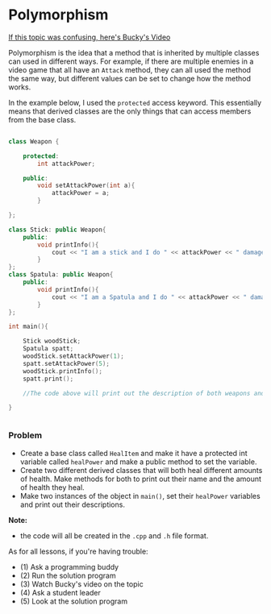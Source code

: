 # Polymorphism

[If this topic was confusing, here's Bucky's Video](https://www.youtube.com/watch?v=R_PPA9eejDw&list=PLAE85DE8440AA6B83&index=55)


Polymorphism is the idea that a method that is inherited by multiple classes can used in different ways. For example, if there are multiple enemies in a video game that all have an `Attack` method, they can all used the method the same way, but different values can be set to change how the method works.

In the example below, I used the `protected` access keyword. This essentially means that derived classes are the only things that can access members from the base class.


```cpp

class Weapon {

    protected:
        int attackPower;

    public:
        void setAttackPower(int a){
            attackPower = a;
        }

};

class Stick: public Weapon{
    public:
        void printInfo(){
            cout << "I am a stick and I do " << attackPower << " damage!";
        }
};
class Spatula: public Weapon{
    public:
        void printInfo(){
            cout << "I am a Spatula and I do " << attackPower << " damage!";
        }
};

int main(){

    Stick woodStick;
    Spatula spatt;
    woodStick.setAttackPower(1);
    spatt.setAttackPower(5);
    woodStick.printInfo();
    spatt.print();

    //The code above will print out the description of both weapons and their individual attack powers.

}



```
### Problem
- Create a base class called `HealItem` and make it have a protected int variable called `healPower` and make a public method to set the variable.
- Create two different derived classes that will both heal different amounts of health. Make methods for both to print out their name and the amount of health they heal.
- Make two instances of the object in `main()`, set their `healPower` variables and print out their descriptions. 

**Note:**
- the code will all be created in the `.cpp` and `.h` file format.

As for all lessons, if you're having trouble:
- (1) Ask a programming buddy
- (2) Run the solution program
- (3) Watch Bucky's video on the topic
- (4) Ask a student leader
- (5) Look at the solution program
